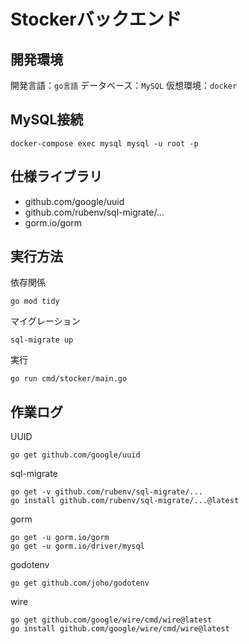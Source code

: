 # Stockerバックエンド

## 開発環境

開発言語：`go言語`
データベース：`MySQL`
仮想環境：`docker`

## MySQL接続

```shell
docker-compose exec mysql mysql -u root -p
```

## 仕様ライブラリ

- github.com/google/uuid
- github.com/rubenv/sql-migrate/...
- gorm.io/gorm

## 実行方法

依存関係
```shell
go mod tidy
```

マイグレーション
```shell
sql-migrate up
```

実行
```
go run cmd/stocker/main.go
```

## 作業ログ

UUID

```shell
go get github.com/google/uuid
```

sql-migrate

```shell
go get -v github.com/rubenv/sql-migrate/...
go install github.com/rubenv/sql-migrate/...@latest
```

gorm

```shell
go get -u gorm.io/gorm
go get -u gorm.io/driver/mysql
```

godotenv

```shell
go get github.com/joho/godotenv
```

wire
```shell
go get github.com/google/wire/cmd/wire@latest
go install github.com/google/wire/cmd/wire@latest
```
